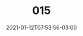 ---
title: "015"
date: 2021-01-12T07:53:56-03:00
draft: false
autorias: ["Júnior Morimoto"]
plataformas: ["Processing"]
descricao: "Divide o espaço da tela em colunas com elipses de unidades e linhas de dezenas. As linhas são coloridas em escala de cinza, atribuindo um tom diferente para cada dezena."
autorias_url: ["https://instagram.com/moorimoto"]
url: "/formas/015"
---